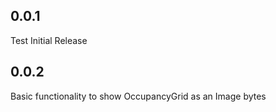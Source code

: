 ## 0.0.1

Test Initial Release

## 0.0.2

Basic functionality to show OccupancyGrid as an Image bytes
